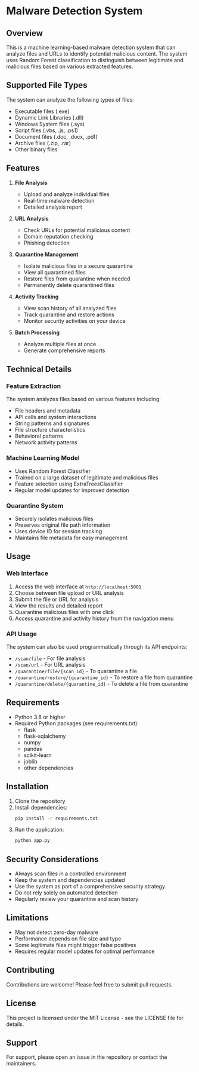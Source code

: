 # Malware Detection System

## Overview
This is a machine learning-based malware detection system that can analyze files and URLs to identify potential malicious content. The system uses Random Forest classification to distinguish between legitimate and malicious files based on various extracted features.

## Supported File Types
The system can analyze the following types of files:
- Executable files (.exe)
- Dynamic Link Libraries (.dll)
- Windows System files (.sys)
- Script files (.vbs, .js, .ps1)
- Document files (.doc, .docx, .pdf)
- Archive files (.zip, .rar)
- Other binary files

## Features
1. **File Analysis**
   - Upload and analyze individual files
   - Real-time malware detection
   - Detailed analysis report

2. **URL Analysis**
   - Check URLs for potential malicious content
   - Domain reputation checking
   - Phishing detection

3. **Quarantine Management**
   - Isolate malicious files in a secure quarantine
   - View all quarantined files
   - Restore files from quarantine when needed
   - Permanently delete quarantined files

4. **Activity Tracking**
   - View scan history of all analyzed files
   - Track quarantine and restore actions
   - Monitor security activities on your device

5. **Batch Processing**
   - Analyze multiple files at once
   - Generate comprehensive reports

## Technical Details

### Feature Extraction
The system analyzes files based on various features including:
- File headers and metadata
- API calls and system interactions
- String patterns and signatures
- File structure characteristics
- Behavioral patterns
- Network activity patterns

### Machine Learning Model
- Uses Random Forest Classifier
- Trained on a large dataset of legitimate and malicious files
- Feature selection using ExtraTreesClassifier
- Regular model updates for improved detection

### Quarantine System
- Securely isolates malicious files
- Preserves original file path information
- Uses device ID for session tracking
- Maintains file metadata for easy management

## Usage

### Web Interface
1. Access the web interface at `http://localhost:5001`
2. Choose between file upload or URL analysis
3. Submit the file or URL for analysis
4. View the results and detailed report
5. Quarantine malicious files with one click
6. Access quarantine and activity history from the navigation menu

### API Usage
The system can also be used programmatically through its API endpoints:
- `/scan/file` - For file analysis
- `/scan/url` - For URL analysis
- `/quarantine/file/{scan_id}` - To quarantine a file
- `/quarantine/restore/{quarantine_id}` - To restore a file from quarantine
- `/quarantine/delete/{quarantine_id}` - To delete a file from quarantine

## Requirements
- Python 3.8 or higher
- Required Python packages (see requirements.txt):
  - flask
  - flask-sqlalchemy
  - numpy
  - pandas
  - scikit-learn
  - joblib
  - other dependencies

## Installation
1. Clone the repository
2. Install dependencies:
   ```bash
   pip install -r requirements.txt
   ```
3. Run the application:
   ```bash
   python app.py
   ```

## Security Considerations
- Always scan files in a controlled environment
- Keep the system and dependencies updated
- Use the system as part of a comprehensive security strategy
- Do not rely solely on automated detection
- Regularly review your quarantine and scan history

## Limitations
- May not detect zero-day malware
- Performance depends on file size and type
- Some legitimate files might trigger false positives
- Requires regular model updates for optimal performance

## Contributing
Contributions are welcome! Please feel free to submit pull requests.

## License
This project is licensed under the MIT License - see the LICENSE file for details.

## Support
For support, please open an issue in the repository or contact the maintainers.
